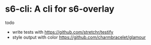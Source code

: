 # s6-cli: A cli for s6-overlay

todo
* write tests with https://github.com/stretchr/testify
* style output with color https://github.com/charmbracelet/glamour